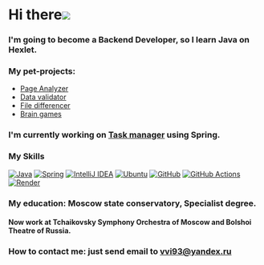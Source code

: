 # Hi there![](https://user-images.githubusercontent.com/18350557/176309783-0785949b-9127-417c-8b55-ab5a4333674e.gif)
### I'm going to become a Backend Developer, so I learn Java on Hexlet.
### My pet-projects:
* [Page Analyzer](https://github.com/Kapatbl4/java-project-72)
* [Data validator](https://github.com/Kapatbl4/java-project-lvl3)
* [File differencer](https://github.com/Kapatbl4/java-project-lvl2)
* [Brain games](https://github.com/Kapatbl4/java-project-lvl1)

###  I'm currently working on [Task manager](http://github.com/Kapatbl4/java-project-99) using Spring.

### My Skills

<a href="https://www.oracle.com/java/" target="_blank" rel="noopener noreferrer">![Java](https://img.shields.io/badge/java-%23ED8B00.svg?style=for-the-badge&logo=openjdk&logoColor=white)</a>
<a href="https://spring.io/" target="_blank" rel="noopener noreferrer">![Spring](https://img.shields.io/badge/spring-%236DB33F.svg?style=for-the-badge&logo=spring&logoColor=white)</a>
<a href="https://www.jetbrains.com/idea/" target="_blank" rel="noopener noreferrer">![IntelliJ IDEA](https://img.shields.io/badge/IntelliJIDEA-000000.svg?style=for-the-badge&logo=intellij-idea&logoColor=white)</a>
<a href="https://ubuntu.com/" target="_blank" rel="noopener noreferrer">![Ubuntu](https://img.shields.io/badge/Ubuntu-E95420?style=for-the-badge&logo=ubuntu&logoColor=white)</a>
<a href="https://github.com/" target="_blank" rel="noopener noreferrer">![GitHub](https://img.shields.io/badge/github-%23121011.svg?style=for-the-badge&logo=github&logoColor=white)</a>
<a href="https://github.com/features/actions" target="_blank" rel="noopener noreferrer">![GitHub Actions](https://img.shields.io/badge/github%20actions-%232671E5.svg?style=for-the-badge&logo=githubactions&logoColor=white)</a>
<a href="https://render.com/" target="_blank" rel="noopener noreferrer">![Render](https://img.shields.io/badge/Render-%46E3B7.svg?style=for-the-badge&logo=render&logoColor=white)</a>


### My education: Moscow state conservatory, Specialist degree.
#### Now work at Tchaikovsky Symphony Orchestra of Moscow and Bolshoi Theatre of Russia.

### How to contact me: just send email to [vvi93@yandex.ru](mailto:vvi93@yandex.ru)
